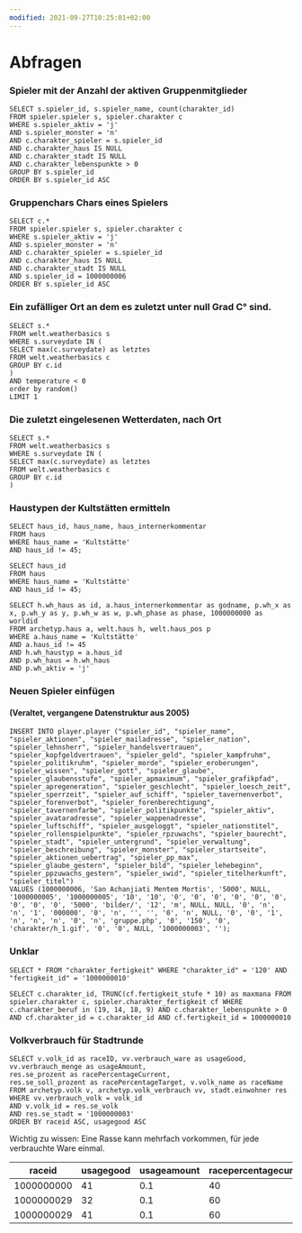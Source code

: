 ```yaml
---
modified: 2021-09-27T10:25:01+02:00
---
```


# Abfragen

### Spieler mit der Anzahl der aktiven Gruppenmitglieder

```
SELECT s.spieler_id, s.spieler_name, count(charakter_id)
FROM spieler.spieler s, spieler.charakter c
WHERE s.spieler_aktiv = 'j'
AND s.spieler_monster = 'n'
AND c.charakter_spieler = s.spieler_id
AND c.charakter_haus IS NULL
AND c.charakter_stadt IS NULL
AND c.charakter_lebenspunkte > 0
GROUP BY s.spieler_id
ORDER BY s.spieler_id ASC
```

### Gruppenchars Chars eines Spielers
```
SELECT c.*
FROM spieler.spieler s, spieler.charakter c
WHERE s.spieler_aktiv = 'j'
AND s.spieler_monster = 'n'
AND c.charakter_spieler = s.spieler_id
AND c.charakter_haus IS NULL
AND c.charakter_stadt IS NULL
AND s.spieler_id = 1000000006
ORDER BY s.spieler_id ASC
```

### Ein zufälliger Ort an dem es zuletzt unter null Grad C° sind.
```
SELECT s.*
FROM welt.weatherbasics s
WHERE s.surveydate IN (
SELECT max(c.surveydate) as letztes
FROM welt.weatherbasics c
GROUP BY c.id
)
AND temperature < 0
order by random()
LIMIT 1
```

### Die zuletzt eingelesenen Wetterdaten, nach Ort
```
SELECT s.*
FROM welt.weatherbasics s
WHERE s.surveydate IN (
SELECT max(c.surveydate) as letztes
FROM welt.weatherbasics c
GROUP BY c.id
)
```

### Haustypen der Kultstätten ermitteln
```
SELECT haus_id, haus_name, haus_internerkommentar
FROM haus
WHERE haus_name = 'Kultstätte'
AND haus_id != 45;
```

```
SELECT haus_id
FROM haus
WHERE haus_name = 'Kultstätte'
AND haus_id != 45;
```

```
SELECT h.wh_haus as id, a.haus_internerkommentar as godname, p.wh_x as x, p.wh_y as y, p.wh_w as w, p.wh_phase as phase, 1000000000 as worldid
FROM archetyp.haus a, welt.haus h, welt.haus_pos p
WHERE a.haus_name = 'Kultstätte' 
AND a.haus_id != 45
AND h.wh_haustyp = a.haus_id
AND p.wh_haus = h.wh_haus
AND p.wh_aktiv = 'j'
```


### Neuen Spieler einfügen
#### (Veraltet, vergangene Datenstruktur aus 2005)
```
INSERT INTO player.player ("spieler_id", "spieler_name", "spieler_aktionen", "spieler_mailadresse", "spieler_nation", "spieler_lehnsherr", "spieler_handelsvertrauen", "spieler_kopfgeldvertrauen", "spieler_geld", "spieler_kampfruhm", "spieler_politikruhm", "spieler_morde", "spieler_eroberungen", "spieler_wissen", "spieler_gott", "spieler_glaube", "spieler_glaubensstufe", "spieler_apmaximum", "spieler_grafikpfad", "spieler_apregeneration", "spieler_geschlecht", "spieler_loesch_zeit", "spieler_sperrzeit", "spieler_auf_schiff", "spieler_tavernenverbot", "spieler_forenverbot", "spieler_forenberechtigung", "spieler_tavernenfarbe", "spieler_politikpunkte", "spieler_aktiv", "spieler_avataradresse", "spieler_wappenadresse", "spieler_luftschiff", "spieler_ausgeloggt", "spieler_nationstitel", "spieler_rollenspielpunkte", "spieler_rpzuwachs", "spieler_baurecht", "spieler_stadt", "spieler_untergrund", "spieler_verwaltung", "spieler_beschreibung", "spieler_monster", "spieler_startseite", "spieler_aktionen_uebertrag", "spieler_pp_max", "spieler_glaube_gestern", "spieler_bild", "spieler_lehebeginn", "spieler_ppzuwachs_gestern", "spieler_swid", "spieler_titelherkunft", "spieler_titel")
VALUES (1000000006, 'San Achanjiati Mentem Mortis', '5000', NULL, '1000000005', '1000000005', '10', '10', '0', '0', '0', '0', '0', '0', '0', '0', '0', '5000', 'bilder/', '12', 'm', NULL, NULL, '0', 'n', 'n', '1', '000000', '0', 'n', '', '', '0', 'n', NULL, '0', '0', '1', 'n', 'n', 'n', '0', 'n', 'gruppe.php', '0', '150', '0', 'charakter/h_1.gif', '0', '0', NULL, '1000000003', '');
```


### Unklar
```
SELECT * FROM "charakter_fertigkeit" WHERE "charakter_id" = '120' AND "fertigkeit_id" = '1000000010'
```

```
SELECT c.charakter_id, TRUNC(cf.fertigkeit_stufe * 10) as maxmana FROM spieler.charakter c, spieler.charakter_fertigkeit cf WHERE c.charakter_beruf in (19, 14, 18, 9) AND c.charakter_lebenspunkte > 0 AND cf.charakter_id = c.charakter_id AND cf.fertigkeit_id = 1000000010
```

### Volkverbrauch für Stadtrunde

```
SELECT v.volk_id as raceID, vv.verbrauch_ware as usageGood, vv.verbrauch_menge as usageAmount, 
res.se_prozent as racePercentageCurrent, 
res.se_soll_prozent as racePercentageTarget, v.volk_name as raceName
FROM archetyp.volk v, archetyp.volk_verbrauch vv, stadt.einwohner res
WHERE vv.verbrauch_volk = volk_id
AND v.volk_id = res.se_volk
AND res.se_stadt = '1000000003'
ORDER BY raceid ASC, usagegood ASC
```

Wichtig zu wissen: Eine Rasse kann mehrfach vorkommen, für jede verbrauchte Ware einmal.

| raceid | usagegood | usageamount | racepercentagecurrent | racepercentagetarget | racename 
| --- | --- | --- | --- | --- | --- |
| 1000000000 | 41 | 0.1 | 40 | 40 | Untote |
| 1000000029 | 32 | 0.1 | 60 | 60 | Nekropolit |
| 1000000029 | 41 | 0.1 | 60 | 60 | Nekropolit |
